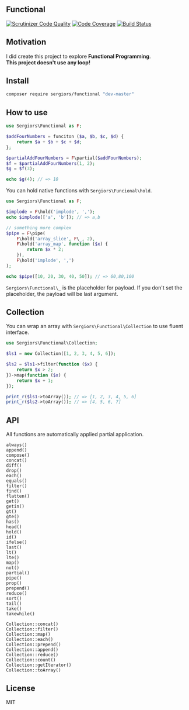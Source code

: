 Functional
----------
[![Scrutinizer Code Quality](https://scrutinizer-ci.com/g/sergiors/functional/badges/quality-score.png?b=master)](https://scrutinizer-ci.com/g/sergiors/functional/?branch=master)
[![Code Coverage](https://scrutinizer-ci.com/g/sergiors/functional/badges/coverage.png?b=master)](https://scrutinizer-ci.com/g/sergiors/functional/?branch=master)
[![Build Status](https://scrutinizer-ci.com/g/sergiors/functional/badges/build.png?b=master)](https://scrutinizer-ci.com/g/sergiors/functional/build-status/master)

Motivation
----------
I did create this project to explore **Functional Programming**.  
**This project doesn't use any loop!**

Install
-------

```bash
composer require sergiors/functional "dev-master"
```

How to use
----------
```php
use Sergiors\Functional as F;

$addFourNumbers = funciton ($a, $b, $c, $d) {
    return $a + $b + $c + $d;
};

$partialAddFourNumbers = F\partial($addFourNumbers);
$f = $partialAddFourNumbers(1, 2);
$g = $f(3);

echo $g(4); // => 10
```

You can hold native functions with `Sergiors\Funcional\hold`.

```php
use Sergiors\Functional as F;

$implode = F\hold('implode', ',');
echo $implode(['a', 'b']); // => a,b

// something more complex
$pipe = F\pipe(
    F\hold('array_slice', F\_, 2),
    F\hold('array_map', function ($x) {
        return $x * 2;
    }),
    F\hold('implode', ',')
);

echo $pipe([10, 20, 30, 40, 50]); // => 60,80,100
```

`Sergiors\Functional\_` is the placeholder for payload. If you don't set the placeholder, the payload will be last argument.

Collection
----------

You can wrap an array with `Sergiors\Functional\Collection` to use fluent interface.

```php
use Sergiors\Functional\Collection;

$ls1 = new Collection([1, 2, 3, 4, 5, 6]);

$ls2 = $ls1->filter(function ($x) {
    return $x > 2;
})->map(function ($x) {
    return $x + 1;
});

print_r($ls1->toArray()); // => [1, 2, 3, 4, 5, 6]
print_r($ls2->toArray()); // => [4, 5, 6, 7]
```

API
---

All functions are automatically applied partial application.

```
always()
append()
compose()
concat()
diff()
drop()
each()
equals()
filter()
find()
flatten()
get()
getin()
gt()
gte()
has()
head()
hold()
id()
ifelse()
last()
lt()
lte()
map()
not()
partial()
pipe()
prop()
prepend()
reduce()
sort()
tail()
take()
takewhile()
```


```
Collection::concat()
Collection::filter()
Collection::map()
Collection::each()
Collection::prepend()
Collection::append()
Collection::reduce()
Collection::count()
Collection::getIterator()
Collection::toArray()
```

License
-------
MIT

